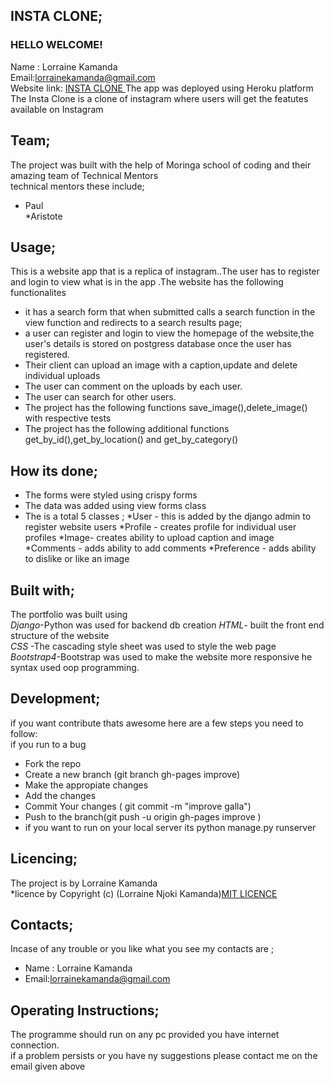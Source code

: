 ## **INSTA CLONE;**<br/>
  ### HELLO WELCOME! <br/>
  Name : Lorraine Kamanda <br/>
 Email:lorrainekamanda@gmail.com <br/>
 Website link: [ INSTA CLONE ](https://scrampdjango.herokuapp.com/) The app was deployed using Heroku platform<br/>
 The Insta Clone is a clone of instagram where users will get the featutes available on Instagram <br>

## **Team;**<br/>
The project was built with the help of Moringa school  of coding and their amazing team of Technical Mentors<br/>
technical mentors these include;<br/>
* Paul<br/>
*Aristote <br/>

## **Usage;**<br/>
This is a  website app that is a replica of instagram..The user has to register and login to view what is in the app .The website has the following functionalites <br/> 
* it has a search form that when submitted calls a search function in the view function and redirects to a search results page;
* a user can register and login to view the homepage of the website,the user's details is stored on postgress database once the user has registered.
* Their client can upload an image with a caption,update and delete individual uploads
* The user can comment on the uploads by each user.
* The user can search for other users.
* The project has the following functions save_image(),delete_image() with respective tests<br/> 
* The project has the following additional functions get_by_id(),get_by_location() and get_by_category()<br/> 
## **How its done;**<br/>
* The forms were styled using crispy forms
* The data was added using view forms class
* The is a total 5 classes ;
 *User - this is added by the django admin to register website users
 *Profile - creates profile for individual user profiles
 *Image- creates ability to upload caption and image
 *Comments - adds ability to add comments
 *Preference - adds ability to dislike or like an image


 ## **Built with;**<br/>
The portfolio was built  using<br/>
*Django*-Python was used for backend db creation 
*HTML*- built the front end structure of the website <br/>
*CSS* -The cascading style sheet was used to style the web page<br/>
*Bootstrap4*-Bootstrap was used to make the website more responsive
he syntax used oop programming.<br/>

## **Development;**<br/>
if you want contribute thats awesome here are a few steps you need to follow:<br/>
if you run to a bug<br/>
* Fork the repo<br/>
* Create a new branch (git branch gh-pages improve)<br/>
* Make the appropiate changes<br/>
* Add the changes<br/>
* Commit Your changes ( git commit -m "improve galla")<br/>
* Push to the branch(git push -u origin gh-pages improve )<br/>
* if you want to run on your local server its python manage.py runserver<br/>
## **Licencing;**<br/>
The project is by Lorraine Kamanda<br/>
*licence by Copyright (c) (Lorraine Njoki Kamanda)[MIT LICENCE](licence.txt)<br/> 


## **Contacts;**<br/>
Incase of any trouble or you like what you see my contacts are ;<br/>  
* Name : Lorraine Kamanda
* Email:lorrainekamanda@gmail.com 

## **Operating Instructions;**<br/>
The programme should run on any pc provided you have internet connection.<br/>
if a problem persists or you have ny suggestions please contact  me on the email given above <br/>

